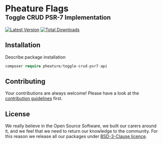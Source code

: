 # Pheature Flags <br><sub><sup>Toggle CRUD PSR-7 Implementation</sup></sub>

[![Latest Version](https://img.shields.io/packagist/v/pheature/toggle-crud-psr7-api.svg?style=flat-square)](https://packagist.org/packages/pheature/toggle-crud-psr7-api)
[![Total Downloads](https://img.shields.io/packagist/dt/pheature/toggle-crud-psr7-api.svg?style=flat-square)](https://packagist.org/packages/pheature/toggle-crud-psr7-api)

## Installation

Describe package installation

```php
composer require pheature/toggle-crud-psr7-api
```

## Contributing

Your contributions are always welcome! Please have a look at the [contribution guidelines](./CONTRIBUTING.md) first.

## License

We really believe in the Open Source Software, we built our carers around it, and we feel that we need to return our
knowledge to the community. For this reason we release all our packages under [BSD-3-Clause licence](./LICENSE.md). 

[ico-version]: https://img.shields.io/packagist/v/pheature/toggle-crud-psr7-api.svg?style=flat-square
[link-packagist]: https://packagist.org/packages/pheature/toggle-crud-psr7-api
[ico-downloads]: https://img.shields.io/packagist/dt/pheature/toggle-crud-psr7-api.svg?style=flat-square
[link-downloads]: https://packagist.org/packages/pheature/toggle-crud-psr7-api